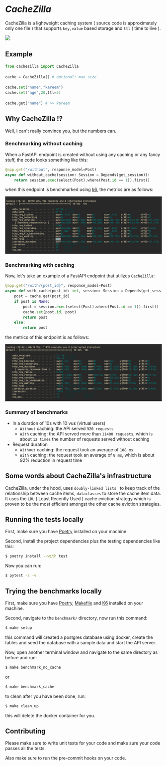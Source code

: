 # _**CacheZilla**_

CacheZilla is a lightweight caching system ( source code is approximately only one file ) that supports `key,value` based storage and `ttl` ( time to live ).

<img src="https://img.shields.io/badge/Python-3776AB?style=for-the-badge&logo=python&logoColor=white">

## Example

```py
from cachezilla import CacheZilla

cache = CacheZilla() # optional: max_size

cache.set("name","kareem")
cache.set("age",20,ttl=5)

cache.get("name") # >> kareem
```

## Why CacheZilla !?

Well, i can't really convince you, but the numbers can.

### Benchmarking without caching

When a FastAPI endpoint is created without using any caching or any fancy stuff, the code looks something like this:

```py
@app.get("/without", response_model=Post)
async def without_cache(session: Session = Depends(get_session)):
    return session.exec(select(Post).where(Post.id == 1)).first()
```

when this endpoint is benchmarked using [k6](https://k6.io/), the metrics are as follows:

![benchmark_no_cache](docs/benchmark_no_cache.png)

### Benchmarking with caching

Now, let's take an example of a FastAPI endpoint that utilizes `CacheZilla`:

```py
@app.get("/with/{post_id}", response_model=Post)
async def with_cache(post_id: int, session: Session = Depends(get_session)):
    post = cache.get(post_id)
    if post is None:
        post = session.exec(select(Post).where(Post.id == 1)).first()
        cache.set(post.id, post)
        return post
    else:
        return post
```

the metrics of this endpoint is as follows:

![benchmark_cache](docs/benchmark_cache.png)

### Summary of benchmarks

- In a duration of 10s with 10 vus (virtual users)
  - `Without` caching: the API served `920 requests`
  - `With` caching: the API served more than `11400 requests`, which is about `12 times` the number of requests served without caching
- Request duration
  - `Without` caching: the request took an average of `108 ms`
  - `With` caching: the request took an average of `8 ms`, which is about 92% reduction in request time

## Some words about CacheZilla's infrastructure

CacheZilla, under the hood, uses `doubly-linked lists ` to keep track of the relationship between cache items, `dataclasses` to store the cache item data.
It uses the `LRU` ( Least Recently Used ) cache eviction strategy which is proven to be the most efficient amongst the other cache eviction strategies.

## Running the tests locally

First, make sure you have [Poetry](https://python-poetry.org/) installed on your machine.

Second, install the project dependencies plus the testing dependencies like this:

```sh
$ poetry install --with test
```

Now you can run:

```sh
$ pytest -s -v
```

## Trying the benchmarks locally

First, make sure you have [Poetry](https://python-poetry.org/), [Makefile](https://stackoverflow.com/questions/32127524/how-to-install-and-use-make-in-windows) and [K6](https://k6.io/) installed on your machine.

Second, navigate to the `benchmark/` directory, now run this command:

```sh
$ make setup
```

this command will created a postgres database using docker, create the tables and seed the database with a sample data and start the API server.

Now, open another terminal window and navigate to the same directory as before and run:

```sh
$ make benchmark_no_cache
```

or

```sh
$ make benchmark_cache
```

to clean after you have been done, run:

```sh
$ make clean_up
```

this will delete the docker container for you.

## Contributing

Please make sure to write unit tests for your code and make sure your code passes all the tests.

Also make sure to run the pre-commit hooks on your code.
